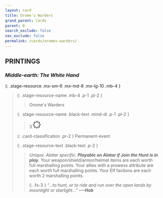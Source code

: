 ```yaml
---
layout: card
title: Orome's Warders
grand_parent: Cards
parent: O
search_exclude: false
nav_exclude: false
permalink: /cards/oromes-warders/
---
```


## PRINTINGS


### _Middle-earth: The White Hand_

{: .stage-resource .mx-sm-6 .mx-md-8 .mx-lg-10 .mb-4 }
> {: .stage-resource-name .mb-4 .p-1 .pl-2 }
> > <div class="card-mp"></div>
> > <div class="card-name">Orome's Warders</div>
>
> {: .stage-resource-name .black-text .mind-di .p-1 .pl-2 }
> > 3 ![](/assets/images/stage-point.svg)
>
> {: .card-classification .pr-2 }
> Permanent-event
>
> {: .stage-resource-text .black-text .p-2 }
> > _Unique._ _Alatar specific._ ***Playable on Alatar if Join the Hunt is in play.*** Your weapon/shield/armor/helmet items are each worth full marshalling points. Your allies with a prowess attribute are each worth full marshalling points. Your Elf factions are each worth 2 marshalling points. 
> > 
> > {: .fs-3 } 
> > _“...to hunt, or to ride and run over the open lands by moonlight or starlight...”_ ***---&#65279;Hob*** 
> 
